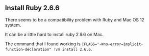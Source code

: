 ## Install Ruby 2.6.6

There seems to be a compatibility problem with Ruby and Mac OS 12 system.

It can be a little hard to install ruby 2.6.6 on Mac.

The command that I found working is `CFLAGS="-Wno-error=implicit-function-declaration" rvm install 2.6.6`.

